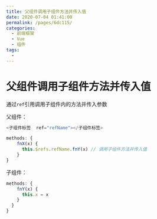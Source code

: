 ```yaml
---
title: 父组件调用子组件方法并传入值
date: 2020-07-04 01:41:00
permalink: /pages/6dc115/
categories: 
  - 前端框架
  - Vue
  - 组件
tags: 
  - 
---
```


# 父组件调用子组件方法并传入值

通过`ref`引用调用子组件内的方法并传入参数

父组件：

```js
<子组件标签  ref="refName"></子组件标签>

methods: {
    fnX(x) {
      this.$refs.refName.fnY(x) // 调用子组件方法并传入值
    }
}
```

子组件：

```js
methods: {
    fnY(x) {
      this.x = x
    }
  }
}
```

